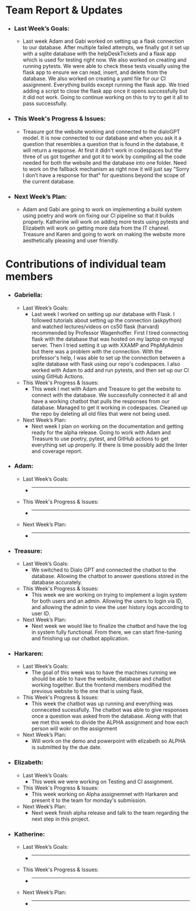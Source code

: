 # Team Report & Updates
  - ### Last Week’s Goals:
      -  Last week Adam and Gabi worked on setting up a flask connection to our database. After multiple failed attempts, we finally got it set up with a sqlite database with the helpDeskTickets and a flask app which is used for testing right now. We also worked on creating and running pytests. We were able to check these tests visually using the flask app to ensure we can read, insert, and delete from the database. We also worked on creating a yaml file for our CI assignment. Everything builds except running the flask app. We tried adding a script to close the flask app once it opens successfully but it did not work. Going to continue working on this to try to get it all to pass successfully.
  - ### This Week's Progress & Issues:
      -  Treasure got the website working and connected to the dialoGPT model. It is now connected to our database and when you ask it a question that resembles a question that is found in the database, it will return a response. At first it didn't work in codespaces but the three of us got together and got it to work by compiling all the code needed for both the website and the database into one folder. Need to work on the fallback mechanism as right now it will just say "Sorry I don’t have a response for that" for questions beyond the scope of the current database. 
  - ### Next Week’s Plan:
      -  Adam and Gabi are going to work on implementing a build system using poetry and work on fixing our CI pipeline so that it builds properly. Katherine will work on adding more tests using pytests and Elizabeth will work on getting more data from the IT channel. Treasure and Karen and going to work on making the website more aesthetically pleasing and user friendly.

# Contributions of individual team members
  - ### Gabriella:
      - Last Week’s Goals:
          -  Last week I worked on setting up our database with Flask. I followed tutorials about setting up the connection (askpython) and watched lectures/videos on cs50 flask (harvard) recommended by Professor Wagenhoffer. First I tired connecting flask with the database that was hosted on my laptop on mysql server. Then I tried setting it up with XXAMP and PhpMyAdmin but there was a problem with the connection. With the professor's help, I was able to set up the connection between a sqlite database with flask using our repo's codespaces. I also worked with Adam to add and run pytests, and then set up our CI using GitHub Actions.
      - This Week's Progress & Issues:
          -  This week I met with Adam and Treasure to get the website to connect with the database. We successfully connected it all and have a working chatbot that pulls the responses from our database. Managed to get it working in codespaces. Cleaned up the repo by deleting all old files that were not being used.
      - Next Week’s Plan:
          -  Next week I plan on working on the documentation and getting ready for the alpha release. Going to work with Adam and Treasure to use poetry, pytest, and GitHub actions to get everything set up properly. If there is time possibly add the linter and coverage report. 
  
  - ### Adam:
      - Last Week’s Goals:
          -  ________________________________________________________________
      - This Week's Progress & Issues:
          -  ________________________________________________________________
      - Next Week’s Plan:
          -  ________________________________________________________________
        
 - ### Treasure:
      - Last Week’s Goals:
          -  We switched to Dialo GPT and connected the chatbot to the database. Allowing the chatbot to answer questions stored in the database accurately.
      - This Week's Progress & Issues:
          -  This week we are working on trying to implement a login system for both users and an admin. Allowing the users to login via ID, and allowing the admin to view the user history logs according to user ID.
      - Next Week’s Plan:
          -  Next week we would like to finalize the chatbot and have the log in system fully functional. From there, we can start fine-tuning and finishing up our chatbot application.
          
  - ### Harkaren:
      - Last Week’s Goals:
          - The goal of this week was to have the machines running we should be able to have the website, database and chatbot working together. But the frontend members modified the previous website to the one that is using flask.
      - This Week's Progress & Issues:
          -  This week the chatbot was up running and everything was conneceted sucessfully. The chatbot was able to give responses once a question was asked from the database. Along with that we met this week to divide the ALPHA assignment and how each person will wokr on the assignment 
      - Next Week’s Plan:
          -  Will work on the demo and powerpoint with elizabeth so ALPHA is submitted by the due date. 
        
  - ### Elizabeth:
      - Last Week’s Goals:
          -  This week we were working on Testing and CI assignment.
      - This Week's Progress & Issues:
          -  This week working on Alpha assignemnet with Harkaren and present it to the team for monday's submission. 
      - Next Week’s Plan:
          -  Next week finish alpha release and talk to the team regarding the next step in this project. 
        
  - ### Katherine:
      - Last Week’s Goals:
          -  ________________________________________________________________
      - This Week's Progress & Issues:
          -  ________________________________________________________________
      - Next Week’s Plan:
          -  ________________________________________________________________

